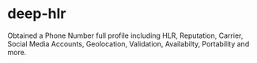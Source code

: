 # deep-hlr
Obtained a Phone Number full profile including HLR, Reputation, Carrier, Social Media Accounts, Geolocation, Validation, Availabilty, Portability and more.
